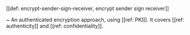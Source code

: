 [[def: encrypt-sender-sign-receiver, encrypt sender sign receiver]]

~ An authenticated encryption approach, using [[ref: PKI]]. It covers [[ref: authenticity]] and [[ref: confidentiality]].
